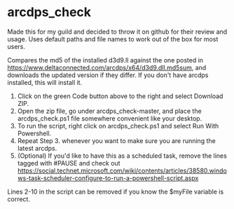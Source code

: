 # arcdps_check
Made this for my guild and decided to throw it on github for their review and usage. Uses default paths and file names to work out of the box for most users.

Compares the md5 of the installed d3d9.ll against the one posted in https://www.deltaconnected.com/arcdps/x64/d3d9.dll.md5sum, and downloads the updated version if they differ. If you don't have arcdps installed, this will install it.

1. Click on the green Code button above to the right and select Download ZIP.
2. Open the zip file, go under arcdps_check-master, and place the arcdps_check.ps1 file somewhere convenient like your desktop.
3. To run the script, right click on arcdps_check.ps1 and select Run With Powershell.
4. Repeat Step 3. whenever you want to make sure you are running the latest arcdps.
5. (Optional) If you'd like to have this as a scheduled task, remove the lines tagged with #PAUSE and check out https://social.technet.microsoft.com/wiki/contents/articles/38580.windows-task-scheduler-configure-to-run-a-powershell-script.aspx

Lines 2-10 in the script can be removed if you know the $myFile variable is correct.
